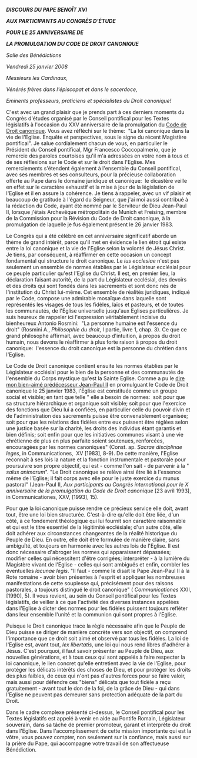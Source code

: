 ***DISCOURS DU PAPE BENOÎT XVI***

***AUX PARTICIPANTS AU CONGRÈS D'ÉTUDE***

***POUR LE 25 ANNIVERSAIRE DE***

***LA PROMULGATION DU CODE DE DROIT CANONIQUE***

*Salle des Bénédictions*

*Vendredi 25 janvier 2008*

*Messieurs les Cardinaux,*

*Vénérés frères dans l'épiscopat et dans le sacerdoce,*

*Eminents professeurs, praticiens et spécialistes du Droit canonique!*

C'est avec un grand plaisir que je prends part à ces derniers moments du Congrès d'études organisé par le Conseil pontifical pour les Textes législatifs à l'occasion du XXV anniversaire de la promulgation du [Code de Droit canonique](http://www.vatican.va/archive/cdc/index_fr.htm). Vous avez réfléchi sur le thème:  "La loi canonique dans la vie de l'Eglise. Enquête et perspectives, sous le signe du récent Magistère pontifical". Je salue cordialement chacun de vous, en particulier le Président du Conseil pontifical, Mgr Francesco Coccopalmerio, que je remercie des paroles courtoises qu'il m'a adressées en votre nom à tous et de ses réflexions sur le Code et sur le droit dans l'Eglise. Mes remerciements s'étendent également à l'ensemble du Conseil pontifical, avec ses membres et ses consulteurs, pour la précieuse collaboration offerte au Pape dans le domaine juridique et canonique:  le dicastère veille en effet sur le caractère exhaustif et la mise à jour de la législation de l'Eglise et il en assure la cohérence. Je tiens à rappeler, avec un vif plaisir et beaucoup de gratitude à l'égard du Seigneur, que j'ai moi aussi contribué à la rédaction du Code, ayant été nommé par le Serviteur de Dieu Jean-Paul II, lorsque j'étais Archevêque métropolitain de Munich et Freising, membre de la Commission pour la Révision du Code de Droit canonique, à la promulgation de laquelle je fus également présent le 26 janvier 1983.

Le Congrès qui a été célébré en cet anniversaire significatif aborde un thème de grand intérêt, parce qu'il met en évidence le lien étroit qui existe entre la loi canonique et la vie de l'Eglise selon la volonté de Jésus Christ. Je tiens, par conséquent, à réaffirmer en cette occasion un concept fondamental qui structure le droit canonique. Le *ius ecclesiae* n'est pas seulement un ensemble de normes établies par le Législateur ecclésial pour ce peuple particulier qu'est l'Eglise du Christ. Il est, en premier lieu, la déclaration faisant autorité, de la part du Législateur ecclésial, des devoirs et des droits qui sont fondés dans les sacrements et sont donc nés de l'institution du Christ lui-même. Cet ensemble de réalités juridiques, indiqué par le Code, compose une admirable mosaïque dans laquelle sont représentés les visages de tous les fidèles, laïcs et pasteurs, et de toutes les communautés, de l'Eglise universelle jusqu'aux Eglises particulières. Je suis heureux de rappeler ici l'expression véritablement incisive du bienheureux Antonio Rosmini:  "La personne humaine est l'essence du droit" (Rosmini A., *Philosophie du droit*, I partie, livre 1, chap. 3). Ce que ce grand philosophe affirmait, avec beaucoup d'intuition, à propos du droit humain, nous devons le réaffirmer à plus forte raison à propos du droit canonique:  l'essence du droit canonique est la personne du chrétien dans l'Eglise.

Le Code de Droit canonique contient ensuite les normes établies par le Législateur ecclésial pour le bien de la personne et des communautés de l'ensemble du Corps mystique qu'est la Sainte Eglise. Comme a pu le [dire mon bien-aimé prédécesseur Jean-Paul II](/content/john-paul-ii/fr/speeches/1990/documents/hf_jp-ii_spe_19900118_roman-rota.html) en promulguant le Code de Droit canonique le 25 janvier 1983, l'Eglise est constituée comme un groupe social et visible; en tant que telle " elle a besoin de normes:  soit pour que sa structure hiérarchique et organique soit visible; soit pour que l'exercice des fonctions que Dieu lui a confiées, en particulier celle du pouvoir divin et de l'administration des sacrements puisse être convenablement organisée; soit pour que les relations des fidèles entre eux puissent être réglées selon une justice basée sur la charité, les droits des individus étant garantis et bien définis; soit enfin pour que les initiatives communes visant à une vie chrétienne de plus en plus parfaite soient soutenues, renforcées, encouragées par les normes canoniques" (Const. ap. *Sacrae disciplinae leges*, in Communicationes,  XV \[1983\], 8-9). De cette manière, l'Eglise reconnaît à ses lois la nature et la fonction instrumentale et pastorale pour poursuivre son propre objectif, qui est - comme l'on sait - de parvenir à la " *salus animarum*". "Le Droit canonique se relève ainsi être lié à l'essence même de l'Eglise; il fait corps avec elle pour le juste exercice du munus pastoral" (Jean-Paul II, *Aux participants au Congrès international pour le X anniversaire de la promulgation du Code de Droit canonique* \[23 avril 1993\], in Communicationes, XXV, \[1993\], 15).

Pour que la loi canonique puisse rendre ce précieux service elle doit, avant tout, être une loi bien structurée. C'est-à-dire qu'elle doit être liée, d'un côté, à ce fondement théologique qui lui fournit son caractère raisonnable et qui est le titre essentiel de la légitimité ecclésiale; d'un autre côté, elle doit adhérer aux circonstances changeantes de la réalité historique du Peuple de Dieu. En outre, elle doit être formulée de manière claire, sans ambiguïté, et toujours en harmonie avec les autres lois de l'Eglise. Il est donc nécessaire d'abroger les normes qui apparaissent dépassées; modifier celles qui nécessitent d'être corrigées; interpréter - à la lumière du Magistère vivant de l'Eglise - celles qui sont ambiguës et enfin, combler les éventuelles *lacunae legis*. "Il faut - comme le disait le Pape Jean-Paul II à la Rote romaine - avoir bien présentes à l'esprit et appliquer les nombreuses manifestations de cette souplesse qui, précisément pour des raisons pastorales, a toujours distingué le droit canonique" ( *Communicationes* XXII, \[1990\], 5). Il vous revient, au sein du Conseil pontifical pour les Textes législatifs, de veiller à ce que l'activité des diverses instances appelées dans l'Eglise à dicter des normes pour les fidèles puissent toujours refléter dans leur ensemble l'unité et la communion qui sont propres à l'Eglise.

Puisque le Droit canonique trace la règle nécessaire afin que le Peuple de Dieu puisse se diriger de manière concrète vers son objectif, on comprend l'importance que ce droit soit aimé et observé par tous les fidèles. La loi de l'Eglise est, avant tout, *lex libertatis*, une loi qui nous rend libres d'adhérer à Jésus. C'est pourquoi, il faut savoir présenter au Peuple de Dieu, aux nouvelles générations, et à tous ceux qui sont appelés à faire respecter la loi canonique, le lien concret qu'elle entretient avec la vie de l'Eglise, pour protéger les délicats intérêts des choses de Dieu, et pour protéger les droits des plus faibles, de ceux qui n'ont pas d'autres forces pour se faire valoir, mais aussi pour défendre ces "biens" délicats que tout fidèle a reçu gratuitement - avant tout le don de la foi, de la grâce de Dieu - qui dans l'Eglise ne peuvent pas demeurer sans protection adéquate de la part du Droit.

Dans le cadre complexe présenté ci-dessus, le Conseil pontifical pour les Textes législatifs est appelé à venir en aide au Pontife Romain, Législateur souverain, dans sa tâche de premier promoteur, garant et interprète du droit dans l'Eglise. Dans l'accomplissement de cette mission importante qui est la vôtre, vous pouvez compter, non seulement sur la confiance, mais aussi sur la prière du Pape, qui accompagne votre travail de son affectueuse Bénédiction.